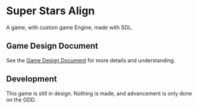 # Super Stars Align

A game, with custom game Engine, made with SDL.

## Game Design Document

See the [Game Design Document](./GDD.md) for more  details and understanding.

## Development

This game is still in design. Nothing is made, and advancement is only done on the GDD.
